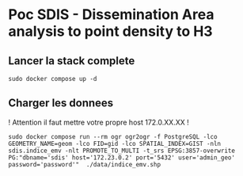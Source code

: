# Poc SDIS - Dissemination Area analysis to point density to H3

## Lancer la stack complete
`sudo docker compose up -d`

## Charger les donnees

! Attention il faut mettre votre propre host 172.0.XX.XX !

`sudo docker compose run --rm ogr ogr2ogr -f PostgreSQL -lco GEOMETRY_NAME=geom -lco FID=gid -lco SPATIAL_INDEX=GIST -nln sdis.indice_emv -nlt PROMOTE_TO_MULTI -t_srs EPSG:3857-overwrite PG:"dbname='sdis' host='172.23.0.2' port='5432' user='admin_geo' password='password'"  ./data/indice_emv.shp`



